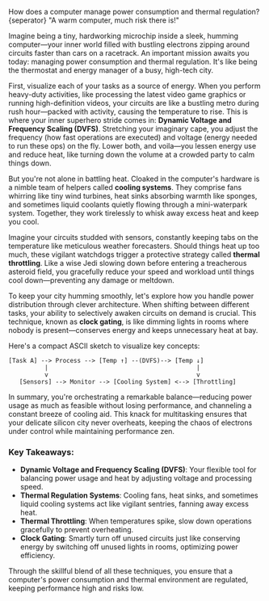 How does a computer manage power consumption and thermal regulation?
{seperator}
"A warm computer, much risk there is!"

Imagine being a tiny, hardworking microchip inside a sleek, humming computer—your inner world filled with bustling electrons zipping around circuits faster than cars on a racetrack. An important mission awaits you today: managing power consumption and thermal regulation. It's like being the thermostat and energy manager of a busy, high-tech city.

First, visualize each of your tasks as a source of energy. When you perform heavy-duty activities, like processing the latest video game graphics or running high-definition videos, your circuits are like a bustling metro during rush hour—packed with activity, causing the temperature to rise. This is where your inner superhero stride comes in: **Dynamic Voltage and Frequency Scaling (DVFS)**. Stretching your imaginary cape, you adjust the frequency (how fast operations are executed) and voltage (energy needed to run these ops) on the fly. Lower both, and voila—you lessen energy use and reduce heat, like turning down the volume at a crowded party to calm things down.

But you're not alone in battling heat. Cloaked in the computer's hardware is a nimble team of helpers called **cooling systems**. They comprise fans whirring like tiny wind turbines, heat sinks absorbing warmth like sponges, and sometimes liquid coolants quietly flowing through a mini-waterpark system. Together, they work tirelessly to whisk away excess heat and keep you cool.

Imagine your circuits studded with sensors, constantly keeping tabs on the temperature like meticulous weather forecasters. Should things heat up too much, these vigilant watchdogs trigger a protective strategy called **thermal throttling**. Like a wise Jedi slowing down before entering a treacherous asteroid field, you gracefully reduce your speed and workload until things cool down—preventing any damage or meltdown.

To keep your city humming smoothly, let's explore how you handle power distribution through clever architecture. When shifting between different tasks, your ability to selectively awaken circuits on demand is crucial. This technique, known as **clock gating**, is like dimming lights in rooms where nobody is present—conserves energy and keeps unnecessary heat at bay.

Here's a compact ASCII sketch to visualize key concepts:

```
[Task A] --> Process --> [Temp ↑] --(DVFS)--> [Temp ↓]
          |                                         |
          v                                         v
   [Sensors] --> Monitor --> [Cooling System] <--> [Throttling]
```

In summary, you're orchestrating a remarkable balance—reducing power usage as much as feasible without losing performance, and channeling a constant breeze of cooling aid. This knack for multitasking ensures that your delicate silicon city never overheats, keeping the chaos of electrons under control while maintaining performance zen.

### Key Takeaways:
- **Dynamic Voltage and Frequency Scaling (DVFS)**: Your flexible tool for balancing power usage and heat by adjusting voltage and processing speed.
- **Thermal Regulation Systems**: Cooling fans, heat sinks, and sometimes liquid cooling systems act like vigilant sentries, fanning away excess heat.
- **Thermal Throttling**: When temperatures spike, slow down operations gracefully to prevent overheating.
- **Clock Gating**: Smartly turn off unused circuits just like conserving energy by switching off unused lights in rooms, optimizing power efficiency.

Through the skillful blend of all these techniques, you ensure that a computer's power consumption and thermal environment are regulated, keeping performance high and risks low.